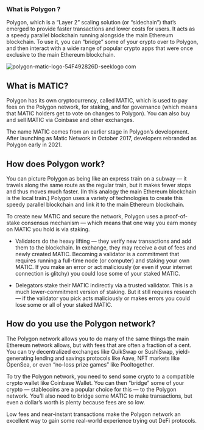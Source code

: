 ### What is Polygon ?

Polygon, which is a “Layer 2” scaling solution (or “sidechain”) that’s emerged to provide faster transactions and lower costs for users. It acts as a speedy parallel blockchain running alongside the main Ethereum blockchain. To use it, you can “bridge” some of your crypto over to Polygon, and then interact with a wide range of popular crypto apps that were once exclusive to the main Ethereum blockchain. 

![polygon-matic-logo-54F492826D-seeklogo com](https://user-images.githubusercontent.com/95535448/210721120-bef7f540-d9f9-4352-9c1f-bde9abfb41fc.png)



## What is MATIC?
Polygon has its own cryptocurrency, called MATIC, which is used to pay fees on the Polygon network, for staking, and for governance (which means that MATIC holders get to vote on changes to Polygon). You can also buy and sell MATIC via Coinbase and other exchanges.

The name MATIC comes from an earlier stage in Polygon’s development. After launching as Matic Network in October 2017, developers rebranded as Polygon early in 2021.  

## How does Polygon work?
You can picture Polygon as being like an express train on a subway — it travels along the same route as the regular train, but it makes fewer stops and thus moves much faster. (In this analogy the main Ethereum blockchain is the local train.) Polygon uses a variety of technologies to create this speedy parallel blockchain and link it to the main Ethereum blockchain. 

To create new MATIC and secure the network, Polygon uses a proof-of-stake consensus mechanism — which means that one way you earn money on MATIC you hold is via staking. 

- Validators do the heavy lifting — they verify new transactions and add them to the blockchain. In exchange, they may receive a cut of fees and newly created MATIC. Becoming a validator is a commitment that requires running a full-time node (or computer) and staking your own MATIC. If you make an error or act maliciously (or even if your internet connection is glitchy) you could lose some of your staked MATIC.

- Delegators stake their MATIC indirectly via a trusted validator. This is a much lower-commitment version of staking. But it still requires research — if the validator you pick acts maliciously or makes errors you could lose some or all of your staked MATIC.

## How do you use the Polygon network?

The Polygon network allows you to do many of the same things the main Ethereum network allows, but with fees that are often a fraction of a cent. You can try decentralized exchanges like QuikSwap or SushiSwap, yield-generating lending and savings protocols like Aave, NFT markets like OpenSea, or even “no-loss prize games” like Pooltogether. 

To try the Polygon network, you need to send some crypto to a compatible crypto wallet like Coinbase Wallet. You can then “bridge” some of your crypto — stablecoins are a popular choice for this — to the Polygon network. You’ll also need to bridge some MATIC to make transactions, but even a dollar’s worth is plenty because fees are so low. 

Low fees and near-instant transactions make the Polygon network an excellent way to gain some real-world experience trying out DeFi protocols.
